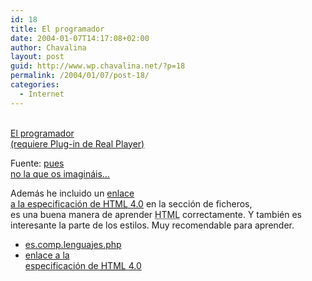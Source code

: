 ```yaml
---
id: 18
title: El programador
date: 2004-01-07T14:17:08+02:00
author: Chavalina
layout: post
guid: http://www.wp.chavalina.net/?p=18
permalink: /2004/01/07/post-18/
categories:
  - Internet
---
```

[  
El programador  
(requiere Plug-in de Real Player)](ficheros/video/el_programador.rm)

Fuente: <a href="http://www.pclandia.net/escomplenguajesphp/" target="_blank">pues<br /> no la que os imagin&aacute;is&#8230;</a> 

Adem&aacute;s he incluido un <a href="ficheros/ficheros.htm#html" target="_blank">enlace<br /> a la especificaci&oacute;n de <acronym title="HyperText Markup Language">HTML</acronym> 4.0</a> en la secci&oacute;n de ficheros,  
es una buena manera de aprender <acronym title="HyperText Markup Language">HTML</acronym> correctamente. Y tambi&eacute;n es  
interesante la parte de los estilos. Muy recomendable para aprender.

  * <a href="http://www.pclandia.net/escomplenguajesphp/" target="_blank">es.comp.lenguajes.php</a>
  * <a href="ficheros/ficheros.php#html" target="_blank">enlace a la<br /> especificaci&oacute;n de <acronym title="HyperText Markup Language">HTML</acronym> 4.0</a>